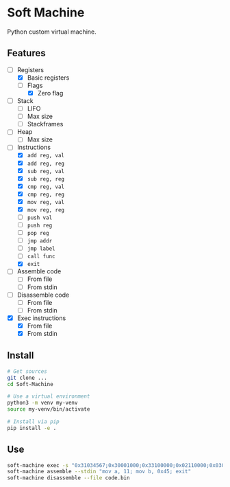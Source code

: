 # Soft Machine

Python custom virtual machine.

## Features

* [ ] Registers
    * [x] Basic registers
    * [ ] Flags
        * [x] Zero flag 
* [ ] Stack
    * [ ] LIFO
    * [ ] Max size 
    * [ ] Stackframes
* [ ] Heap
    * [ ] Max size
* [ ] Instructions
    * [x] `add reg, val`
    * [x] `add reg, reg`
    * [x] `sub reg, val`
    * [x] `sub reg, reg`
    * [x] `cmp reg, val`
    * [x] `cmp reg, reg`
    * [x] `mov reg, val`
    * [x] `mov reg, reg`
    * [ ] `push val`
    * [ ] `push reg`
    * [ ] `pop reg`
    * [ ] `jmp addr`
    * [ ] `jmp label`
    * [ ] `call func`
    * [x] `exit`
* [ ] Assemble code
    * [ ] From file
    * [ ] From stdin
* [ ] Disassemble code
    * [ ] From file
    * [ ] From stdin
* [x] Exec instructions
    * [x] From file
    * [x] From stdin

## Install

```sh 
# Get sources
git clone ...
cd Soft-Machine

# Use a virtual environment
python3 -m venv my-venv
source my-venv/bin/activate

# Install via pip
pip install -e .
```

## Use

```sh
soft-machine exec -s "0x31034567;0x30001000;0x33100000;0x02110000;0x03000000;0x41120000;0x80000000"
soft-machine assemble --stdin "mov a, 11; mov b, 0x45; exit"
soft-machine disassemble --file code.bin
```
